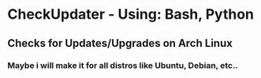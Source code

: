 # CheckUpdater - Using: Bash, Python
## Checks for Updates/Upgrades on Arch Linux
### Maybe i will make it for all distros like Ubuntu, Debian, etc..
